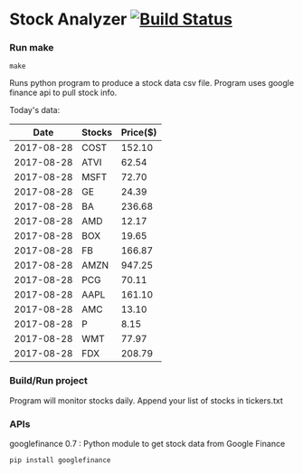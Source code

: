 # Stock Analyzer [![Build Status](https://travis-ci.org/ogoyal/StockAnalyzer.svg?branch=master)](https://travis-ci.org/ogoyal/StockAnalyzer)

### Run make
```
make
```

Runs python program to produce a stock data csv file. Program uses google finance api to pull stock info.

Today's data:

| Date| Stocks| Price($) | 
| --- | --- | ---  | 
| 2017-08-28| COST| 152.10 | 
| 2017-08-28| ATVI| 62.54 | 
| 2017-08-28| MSFT| 72.70 | 
| 2017-08-28| GE| 24.39 | 
| 2017-08-28| BA| 236.68 | 
| 2017-08-28| AMD| 12.17 | 
| 2017-08-28| BOX| 19.65 | 
| 2017-08-28| FB| 166.87 | 
| 2017-08-28| AMZN| 947.25 | 
| 2017-08-28| PCG| 70.11 | 
| 2017-08-28| AAPL| 161.10 | 
| 2017-08-28| AMC| 13.10 | 
| 2017-08-28| P| 8.15 | 
| 2017-08-28| WMT| 77.97 | 
| 2017-08-28| FDX| 208.79 | 

### Build/Run project

Program will monitor stocks daily. Append your list of stocks in tickers.txt

### APIs
googlefinance 0.7 : Python module to get stock data from Google Finance

```
pip install googlefinance
```

